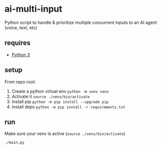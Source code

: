 # ai-multi-input
Python script to handle &amp; prioritize multiple concurrent inputs to an AI agent (voice, text, etc)

## requires
- [Python 3](https://www.python.org/)

## setup
From repo root:
1. Create a python virtual env `python -m venv venv`
2. Activate it `source ./venv/bin/activate`
3. Install pip `python -m pip install --upgrade pip`
4. Install deps `python -m pip install -r requirements.txt`

## run
Make sure your venv is active (`source ./venv/bin/activate`)

`./main.py`
